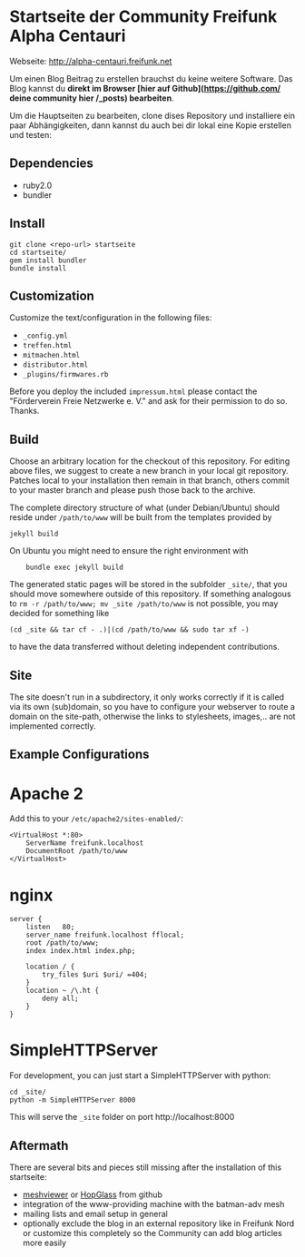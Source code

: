 Startseite der Community Freifunk Alpha Centauri
================================================

Webseite: http://alpha-centauri.freifunk.net

Um einen Blog Beitrag zu erstellen brauchst du keine weitere Software. Das Blog kannst du **direkt im Browser [hier auf Github](https://github.com/ deine community hier /_posts) bearbeiten**. 

Um die Hauptseiten zu bearbeiten, clone dises Repository und installiere ein paar Abhängigkeiten, dann kannst du auch bei dir lokal eine Kopie erstellen und testen:

Dependencies
------------

* ruby2.0
* bundler

Install
-------

    git clone <repo-url> startseite
    cd startseite/
    gem install bundler
    bundle install

Customization
-------------
Customize the text/configuration in the following files:

 * `_config.yml`
 * `treffen.html`
 * `mitmachen.html`
 * `distributor.html`
 * `_plugins/firmwares.rb`

Before you deploy the included `impressum.html` please contact
the "Förderverein Freie Netzwerke e. V." and ask for their
permission to do so. Thanks.

Build
-----

Choose an arbitrary location for the checkout of this repository. For editing
above files, we suggest to create a new branch in your local git repository.
Patches local to your installation then remain in that branch, others commit
to your master branch and please push those back to the archive. 

The complete directory structure of what (under Debian/Ubuntu) should reside 
under `/path/to/www` will be built from the templates provided by

	jekyll build

On Ubuntu you might need to ensure the right environment with

        bundle exec jekyll build

The generated static pages will be stored in the subfolder `_site/`, that you
should move somewhere outside of this repository. If something analogous to
`rm -r /path/to/www; mv _site /path/to/www` is not possible, you may decided for
something like

	(cd _site && tar cf - .)|(cd /path/to/www && sudo tar xf -)

to have the data transferred without deleting independent contributions.

Site
----

The site doesn't run in a subdirectory, it only works correctly if it is
called via its own (sub)domain, so you have to configure your webserver to
route a domain on the site-path, otherwise the links to stylesheets, images,..
are not implemented correctly.

Example Configurations
----------------------

# Apache 2

Add this to your `/etc/apache2/sites-enabled/`:

	<VirtualHost *:80>
		ServerName freifunk.localhost
		DocumentRoot /path/to/www
	</VirtualHost>

# nginx

	server {
	    listen   80;
	    server_name freifunk.localhost fflocal;
		root /path/to/www;
		index index.html index.php;

		location / {
			try_files $uri $uri/ =404;
		}
		location ~ /\.ht {
			deny all;
		}
	}


# SimpleHTTPServer

For development, you can just start a SimpleHTTPServer with python:

    cd _site/
    python -m SimpleHTTPServer 8000
    
This will serve the `_site` folder on port http://localhost:8000


Aftermath
---------

There are several bits and pieces still missing after the installation of this
startseite:

 * [meshviewer](https://github.com/ffnord/meshviewer) or [HopGlass](https://github.com/plumpudding/hopglass) from github
 * integration of the www-providing machine with the batman-adv mesh
 * mailing lists and email setup in general
 * optionally exclude the blog in an external repository like in Freifunk Nord or customize this completely so the Community can add blog articles more easily
